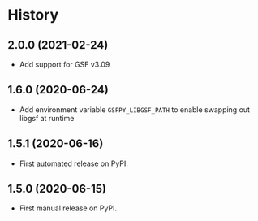 # History

## 2.0.0 (2021-02-24)
- Add support for GSF v3.09

## 1.6.0 (2020-06-24)
- Add environment variable `GSFPY_LIBGSF_PATH` to enable swapping out libgsf at runtime

## 1.5.1 (2020-06-16)
- First automated release on PyPI.

## 1.5.0 (2020-06-15)
- First manual release on PyPI.
